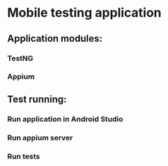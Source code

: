 # Mobile testing application

## Application modules:
### TestNG
### Appium


## Test running:

### Run application in Android Studio
### Run appium server
### Run tests